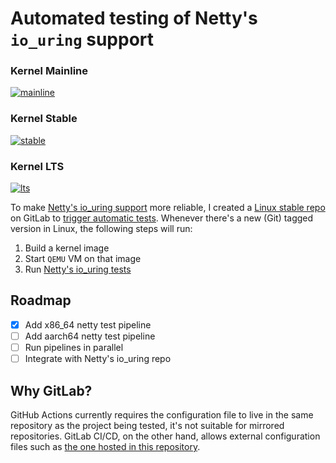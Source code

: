 # Automated testing of Netty's `io_uring` support

### Kernel Mainline
[![mainline](https://gitlab.com/netty-io_uring/linux-stable/-/jobs/1375271217/artifacts/raw/badge.svg)](https://gitlab.com/netty-io_uring/linux-stable/-/pipelines/326845512)

### Kernel Stable
[![stable](https://gitlab.com/netty-io_uring/linux-stable/-/jobs/1375391887/artifacts/raw/badge.svg)](https://gitlab.com/netty-io_uring/linux-stable/-/pipelines/326869671)

### Kernel LTS
[![lts](https://gitlab.com/netty-io_uring/linux-stable/-/jobs/1375747651/artifacts/raw/badge.svg)](https://gitlab.com/netty-io_uring/linux-stable/-/pipelines/326943077)

To make [Netty's io_uring support](https://github.com/netty/netty-incubator-transport-io_uring) more reliable, I created a [Linux stable repo](https://gitlab.com/netty-io_uring/linux-stable) on GitLab to [trigger automatic tests](https://gitlab.com/netty-io_uring/linux-stable/-/pipelines). Whenever there's a new (Git) tagged version in Linux, the following steps will run:

1. Build a kernel image
2. Start `QEMU` VM on that image
3. Run [Netty's io_uring tests](https://github.com/netty/netty-incubator-transport-io_uring/tree/main/src/test/java/io/netty/incubator/channel/uring)

## Roadmap

- [x] Add x86_64 netty test pipeline
- [ ] Add aarch64 netty test pipeline
- [ ] Run pipelines in parallel
- [ ] Integrate with Netty's io_uring repo

## Why GitLab?

GitHub Actions currently requires the configuration file to live in the same repository as the project being tested, it's not suitable for mirrored repositories. GitLab CI/CD, on the other hand, allows external configuration files such as [the one hosted in this repository](https://gitlab.com/netty-io_uring/linux-stable).